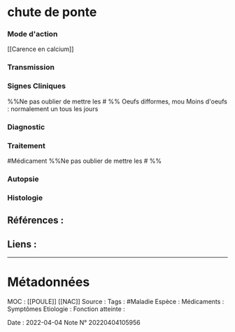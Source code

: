 # chute de ponte
### Mode d'action
[[Carence en calcium]]
### Transmission
### Signes Cliniques
%%Ne pas oublier de mettre les # %%
Oeufs difformes, mou
Moins d'oeufs : normalement un tous les jours 
### Diagnostic
### Traitement
#Médicament 
%%Ne pas oublier de mettre les # %% 
### Autopsie
### Histologie

## Références :
>
 

## Liens :



***

# Métadonnées
MOC : [[POULE]] [[NAC]]
Source :
Tags : #Maladie 
	Espèce :
	Médicaments :
	Symptômes
	Etiologie :
	Fonction atteinte :
	
Date : 2022-04-04
Note N° 20220404105956